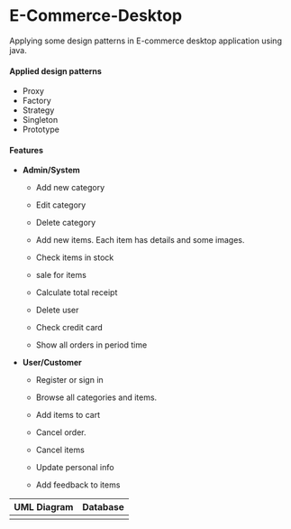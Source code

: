 # E-Commerce-Desktop
Applying some design patterns in E-commerce desktop application using java.

#### **Applied design patterns**

- Proxy
- Factory
- Strategy
- Singleton
- Prototype

#### **Features**

- **Admin/System** 

  - Add new category 

  - Edit category 

  - Delete category 

  - Add new items. Each item has details and some images. 

  - Check items in stock 

  - sale for items 

  - Calculate total receipt 

  - Delete user 

  - Check credit card 

  - Show all orders in period time 

- **User/Customer** 

  - Register or sign in 

  - Browse all categories and items. 

  - Add items to cart 

  - Cancel order. 

  - Cancel items 

  - Update personal info 

  - Add feedback to items

| UML Diagram | Database |
| ----------- | -------- |
| ![]()       | ![]()    |

